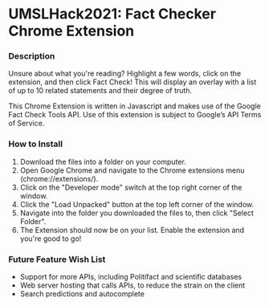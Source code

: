 # UMSLHack2021: Fact Checker Chrome Extension

### Description
  Unsure about what you're reading? Highlight a few words, click on the extension, and then click Fact Check! This will display an overlay with a list of up to 10 related statements and their degree of truth.
  
  This Chrome Extension is written in Javascript and makes use of the Google Fact Check Tools API. Use of this extension is subject to Google’s API Terms of Service.

### How to Install
  1. Download the files into a folder on your computer. 
  2. Open Google Chrome and navigate to the Chrome extensions menu (chrome://extensions/).
  3. Click on the "Developer mode" switch at the top right corner of the window.
  4. Click the "Load Unpacked" button at the top left corner of the window.
  5. Navigate into the folder you downloaded the files to, then click "Select Folder".
  6. The Extension should now be on your list. Enable the extension and you're good to go!

### Future Feature Wish List
  - Support for more APIs, including Politifact and scientific databases
  - Web server hosting that calls APIs, to reduce the strain on the client
  - Search predictions and autocomplete
